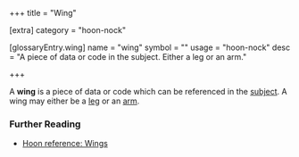 +++
title = "Wing"

[extra]
category = "hoon-nock"

[glossaryEntry.wing]
name = "wing"
symbol = ""
usage = "hoon-nock"
desc = "A piece of data or code in the subject. Either a leg or an arm."

+++

A **wing** is a piece of data or code which can be referenced in the
[subject](/glossary/subject). A wing may either be a
[leg](/glossary/leg) or an [arm](/glossary/arm).

### Further Reading

- [Hoon reference: Wings](/language/hoon/reference/limbs/wing)
